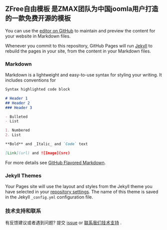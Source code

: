 ## ZFree自由模板 是ZMAX团队为中国joomla用户打造的一款免费开源的模板

You can use the [editor on GitHub](https://github.com/zmax99/zfree/edit/master/README.md) to maintain and preview the content for your website in Markdown files.

Whenever you commit to this repository, GitHub Pages will run [Jekyll](https://jekyllrb.com/) to rebuild the pages in your site, from the content in your Markdown files.

### Markdown

Markdown is a lightweight and easy-to-use syntax for styling your writing. It includes conventions for

```markdown
Syntax highlighted code block

# Header 1
## Header 2
### Header 3

- Bulleted
- List

1. Numbered
2. List

**Bold** and _Italic_ and `Code` text

[Link](url) and ![Image](src)
```

For more details see [GitHub Flavored Markdown](https://guides.github.com/features/mastering-markdown/).

### Jekyll Themes

Your Pages site will use the layout and styles from the Jekyll theme you have selected in your [repository settings](https://github.com/zmax99/zfree/settings). The name of this theme is saved in the Jekyll `_config.yml` configuration file.

### 技术支持和联系

有反馈建议或者遇到问题? 提交 [issue](ttps://github.com/zmax99/zfree/issues) or [联系我们技术支持](http://www.zmax99.com) .
